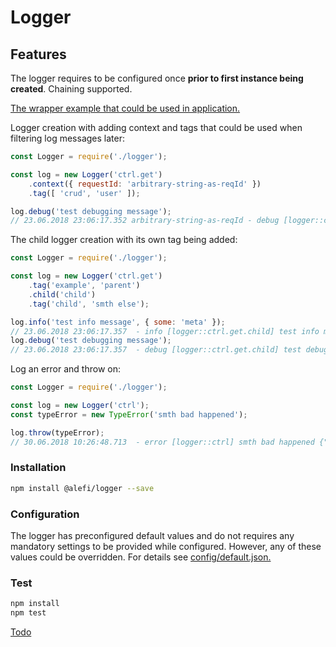# Logger

## Features

The logger requires to be configured once <b>prior to first instance being created</b>. Chaining supported.

[The wrapper example that could be used in application.](../tools/wrapper/logger.js)

Logger creation with adding context and tags that could be used when filtering log messages later:

```javascript
const Logger = require('./logger');

const log = new Logger('ctrl.get')
    .context({ requestId: 'arbitrary-string-as-reqId' })
    .tag([ 'crud', 'user' ]);

log.debug('test debugging message');
// 23.06.2018 23:06:17.352 arbitrary-string-as-reqId - debug [logger::ctrl.get] test debugging message {"ctx":{"requestId":"arbitrary-string-as-reqId"},"tags":["crud","user"]}
```

The child logger creation with its own tag being added:

```javascript
const Logger = require('./logger');

const log = new Logger('ctrl.get')
    .tag('example', 'parent')
    .child('child')
    .tag('child', 'smth else');

log.info('test info message', { some: 'meta' });
// 23.06.2018 23:06:17.357  - info [logger::ctrl.get.child] test info message {"some":"meta","tags":["example","parent","child","smth else"]}
log.debug('test debugging message');
// 23.06.2018 23:06:17.357  - debug [logger::ctrl.get.child] test debugging message {"tags":["example","parent","child","smth else"]}
```

Log an error and throw on:

```javascript
const Logger = require('./logger');

const log = new Logger('ctrl');
const typeError = new TypeError('smth bad happened');

log.throw(typeError);
// 30.06.2018 10:26:48.713  - error [logger::ctrl] smth bad happened {"error":{"name":"TypeError","message":"smth bad happened","stack":"TypeError: smth bad happened\n    at Object.<anonymous> (<...>/logger/tools/app.js:8:19)\n    at Module._compile (module.js:652:30)\n<...>"}}
```

### Installation

```bash
npm install @alefi/logger --save
```

### Configuration

The logger has preconfigured default values and do not requires any mandatory settings to be provided while configured. However, any of these values could be overridden.
For details see [config/default.json.](../src/config/default.json)

### Test

```bash
npm install
npm test
```

[Todo](todo/en.todo)
